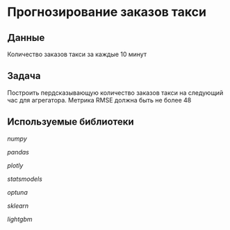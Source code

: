 # Прогнозирование заказов такси

## Данные

Количество заказов такси за каждые 10 минут

## Задача

Построить пердсказывающую количество заказов такси на следующий час для агрегатора. Метрика RMSE должна быть не более 48

## Используемые библиотеки

*numpy*

*pandas*

*plotly*

*statsmodels*

*optuna*

*sklearn*

*lightgbm*
